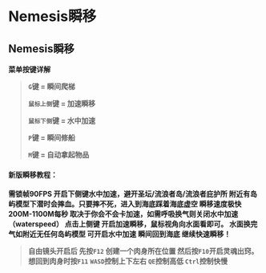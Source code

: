 # Nemesis瞬移

## Nemesis瞬移

**菜单按键详解**

> **`G`键 = 瞬间爬梯**
>
> **`鼠标上侧`键 = 加速瞬移**
>
> **`鼠标下侧`键 = 水中加速**
>
> **`P`键 = 瞬间修船**
>
> **`M`键 = 自动拿起物品**

#### 新版瞬移教程： <a href="#xin-ban-shun-yi-jiao-cheng" id="xin-ban-shun-yi-jiao-cheng"></a>

**需锁帧90FPS 开启下侧键水中加速，避开圣坛/流浪者岛/流浪者庇护所 附近有岛屿模型下潜时会摔血。只要摔不死，进入到海底踩着海底虚空 瞬移速度极快 200M-1100M每秒 取决于你会不会卡加速，如需呼吸换气则关闭水中加速（waterspeed） 点击上侧键 开启加速瞬移，鼠标视角向水面看即可。 水面换完气如附近无任何岛屿模型 可开启水中加速 瞬间回到海底 继续快速瞬移！**

> **自由镜头开启后 先按`F12` 创建一个肉身所在位置 然后按`F10`开启灵魂出窍。想回到肉身时按`F11`** **`WASD`控制上下左右 `QE`控制高低 `Ctrl`控制快慢**
